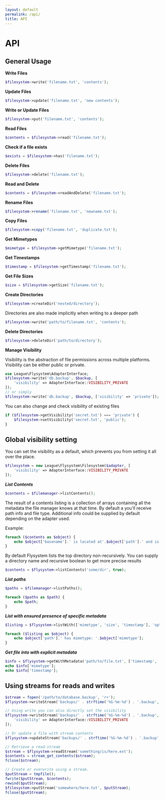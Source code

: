 ```yaml
---
layout: default
permalink: /api/
title: API
---
```


# API

## General Usage

__Write Files__

~~~ php
$filesystem->write('filename.txt', 'contents');
~~~

__Update Files__

~~~ php
$filesystem->update('filename.txt', 'new contents');
~~~

__Write or Update Files__

~~~ php
$filesystem->put('filename.txt', 'contents');
~~~

__Read Files__

~~~ php
$contents = $filesystem->read('filename.txt');
~~~

__Check if a file exists__

~~~ php
$exists = $filesystem->has('filename.txt');
~~~

__Delete Files__

~~~ php
$filesystem->delete('filename.txt');
~~~

__Read and Delete__

~~~ php
$contents = $filesystem->readAndDelete('filename.txt');
~~~

__Rename Files__

~~~ php
$filesystem->rename('filename.txt', 'newname.txt');
~~~

__Copy Files__

~~~ php
$filesystem->copy('filename.txt', 'duplicate.txt');
~~~

__Get Mimetypes__

~~~ php
$mimetype = $filesystem->getMimetype('filename.txt');
~~~

__Get Timestamps__

~~~ php
$timestamp = $filesystem->getTimestamp('filename.txt');
~~~

__Get File Sizes__

~~~ php
$size = $filesystem->getSize('filename.txt');
~~~

__Create Directories__

~~~ php
$filesystem->createDir('nested/directory');
~~~
Directories are also made implicitly when writing to a deeper path

~~~ php
$filesystem->write('path/to/filename.txt', 'contents');
~~~

__Delete Directories__

~~~ php
$filesystem->deleteDir('path/to/directory');
~~~

__Manage Visibility__

Visibility is the abstraction of file permissions across multiple platforms. Visibility can be either public or private.

~~~ php
use League\Flysystem\AdapterInterface;
$filesystem->write('db.backup', $backup, [
    'visibility' => AdapterInterface::VISIBILITY_PRIVATE
]);
// or simply
$filesystem->write('db.backup', $backup, ['visibility' => 'private']);
~~~

You can also change and check visibility of existing files

~~~ php
if ($filesystem->getVisibility('secret.txt') === 'private') {
    $filesystem->setVisibility('secret.txt', 'public');
}
~~~

## Global visibility setting

You can set the visibility as a default, which prevents you from setting it all over the place.

~~~ php
$filesystem = new League\Flysystem\Filesystem($adapter, [
    'visibility' => AdapterInterface::VISIBILITY_PRIVATE
]);
~~~

___List Contents___

~~~ php
$contents = $filemanager->listContents();
~~~

The result of a contents listing is a collection of arrays containing all the metadata the file manager knows at that time. By default a you'll receive path info and file type. Additional info could be supplied by default depending on the adapter used.

Example:

~~~ php
foreach ($contents as $object) {
    echo $object['basename'].' is located at'.$object['path'].' and is a '.$object['type'];
}
~~~

By default Flysystem lists the top directory non-recursively. You can supply a directory name and recursive boolean to get more precise results

~~~ php
$contents = $flysystem->listContents('some/dir', true);
~~~

___List paths___

~~~ php
$paths = $filemanager->listPaths();

foreach ($paths as $path) {
    echo $path;
}
~~~

___List with ensured presence of specific metadata___

~~~ php
$listing = $flysystem->listWith(['mimetype', 'size', 'timestamp'], 'optional/path/to/dir', true);

foreach ($listing as $object) {
    echo $object['path'].' has mimetype: '.$object['mimetype'];
}
~~~

___Get file into with explicit metadata___

~~~ php
$info = $flysystem->getWithMetadata('path/to/file.txt', ['timestamp', 'mimetype']);
echo $info['mimetype'];
echo $info['timestamp'];
~~~

## Using streams for reads and writes

~~~ php
$stream = fopen('/path/to/database.backup', 'r+');
$flysystem->writeStream('backups/' . strftime('%G-%m-%d') . '.backup', $stream);

// Using write you can also directly set the visibility
$flysystem->writeStream('backups/' . strftime('%G-%m-%d') . '.backup', $stream, [
    'visibility' => AdapterInterface::VISIBILITY_PRIVATE
]);

// Or update a file with stream contents
$flysystem->updateStream('backups/' . strftime('%G-%m-%d') . '.backup', $stream);

// Retrieve a read-stream
$stream = $flysystem->readStream('something/is/here.ext');
$contents = stream_get_contents($stream);
fclose($stream);

// Create or overwrite using a stream.
$putStream = tmpfile();
fwrite($putStream, $contents);
rewind($putStream);
$filesystem->putStream('somewhere/here.txt', $putStream);
fclose($putStream);
~~~

